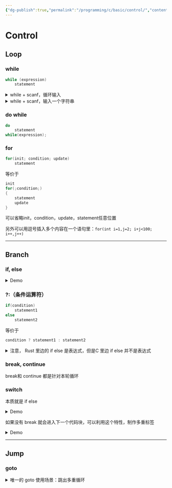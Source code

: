 ```yaml
---
{"dg-publish":true,"permalink":"/programming/c/basic/control/","contentClasses":".content svg {width: 100%; height: auto;}"}
---
```



# Control

## Loop

### while

```c
while (expression)
    statement
```

<details>

<summary>while + scanf，循环输入</summary>

<pre class="language-c"><code class="lang-c">// power.c -- raises numbers to integer powers
#include &#x3C;stdio.h>
double power(double n, int p); // ANSI prototype
int main(void)
{
    double x, xpow;
    int exp;
    
    printf("Enter a number and the positive integer power");
    printf(" to which\nthe number will be raised. Enter q");
    printf(" to quit.\n");
<strong>    while (scanf("%lf%d", &#x26;x, &#x26;exp) == 2)
</strong>    {
        xpow = power(x,exp);   // function call
        printf("%.3g to the power %d is %.5g\n", x, exp, xpow);
        printf("Enter next pair of numbers or q to quit.\n");
    }
    printf("Hope you enjoyed this power trip -- bye!\n");
    
    return 0;
}

double power(double n, int p)  // function definition
{
    double pow = 1;
    int i;
    
    for (i = 1; i &#x3C;= p; i++)
        pow *= n;
    
    return pow;                // return the value of pow
}

</code></pre>

```
(base) kimshan@MacBook-Pro output % ./"power"
Enter a number and the positive integer power to which
the number will be raised. Enter q to quit.
1 2
1 to the power 2 is 1
Enter next pair of numbers or q to quit.
1.1 2
1.1 to the power 2 is 1.21
Enter next pair of numbers or q to quit.
100 2    
100 to the power 2 is 10000
Enter next pair of numbers or q to quit.
100.1 2
100 to the power 2 is 10020
Enter next pair of numbers or q to quit.
100 11.1
100 to the power 11 is 1e+22
Enter next pair of numbers or q to quit.
q
Hope you enjoyed this power trip -- bye!
```

</details>

<details>

<summary>while + scanf，输入一个字符串</summary>

<pre class="language-c"><code class="lang-c">// cypher2.c -- alters input, preserving non-letters
#include &#x3C;stdio.h>
#include &#x3C;ctype.h>            // for isalpha()
int main(void)
{
    char ch;
    
<strong>    //while ((ch = getchar()) != '\n')
</strong><strong>    while ((ch = getchar()) != EOF)
</strong>    {
        if (isalpha(ch))      // if a letter,
            putchar(ch + 1);  // display next letter
        else                  // otherwise,
            putchar(ch);      // display as is
    }
    putchar(ch);              // display the newline
    
    return 0;
}

</code></pre>

```
(base) kimshan@MacBook-Pro output % ./"cypher2"
ABCDabcd
BCDEbcde
```

</details>

### do while

```c
do
    statement
while(expression);
```

### for

```c
for(init; condition; update)
    statement
```

等价于

```c
init
for(;condition;)
{
    statement
    update
}
```

可以省略init，condition，update，statement任意位置

另外可以用逗号插入多个内容在一个语句里：`for(int i=1,j=2; i+j<100; i++,j++)`

***

## Branch

### if, else

<details>

<summary>Demo</summary>

```c
// electric.c -- calculates electric bill 
#include <stdio.h>
#define RATE1   0.13230       // rate for first 360 kwh      
#define RATE2   0.15040       // rate for next 108 kwh  
#define RATE3   0.30025       // rate for next 252 kwh
#define RATE4   0.34025       // rate for over 720 kwh       
#define BREAK1  360.0         // first breakpoint for rates  
#define BREAK2  468.0         // second breakpoint for rates 
#define BREAK3  720.0         // third breakpoint for rates
#define BASE1   (RATE1 * BREAK1)
// cost for 360 kwh            
#define BASE2  (BASE1 + (RATE2 * (BREAK2 - BREAK1)))
// cost for 468 kwh
#define BASE3   (BASE1 + BASE2 + (RATE3 *(BREAK3 - BREAK2)))
//cost for 720 kwh
int main(void)
{
    double kwh;               // kilowatt-hours used         
    double bill;              // charges                     
    
    printf("Please enter the kwh used.\n");
    scanf("%lf", &kwh);       // %lf for type double         
    if (kwh <= BREAK1)
        bill = RATE1 * kwh;
    else if (kwh <= BREAK2)   // kwh between 360 and 468     
        bill = BASE1 + (RATE2 * (kwh - BREAK1));
    else if (kwh <= BREAK3)   // kwh betweent 468 and 720
        bill = BASE2 + (RATE3 * (kwh - BREAK2));
    else                      // kwh above 680               
        bill = BASE3 + (RATE4 * (kwh - BREAK3));
    printf("The charge for %.1f kwh is $%1.2f.\n", kwh, bill);
    
    return 0;
}

```

</details>

### ?:（条件运算符）

```c
if(condition)
    statement1
else
    statement2
```

等价于

```c
condition ? statement1 : statement2
```

<details>

<summary>注意， Rust 里边的 if else 是表达式，但是C 里边 if else 并不是表达式</summary>

```c
#include <stdio.h>

int main()
{
    int a = 100;
    int b = a == 100 ? a + 1 : a + 2;
    int c = (if (a == 100) a + 1 else a + 2); // wrong!
    return 0;
}
```

</details>

### break, continue

break和 continue 都是针对本轮循环

### switch

本质就是 if else

<details>

<summary>Demo</summary>

```c
/* animals.c -- uses a switch statement */
#include <stdio.h>
#include <ctype.h>
int main(void)
{
    char ch;
    
    printf("Give me a letter of the alphabet, and I will give ");
    printf("an animal name\nbeginning with that letter.\n");
    printf("Please type in a letter; type # to end my act.\n");
    while ((ch = getchar()) != '#')
    {
        if('\n' == ch)
            continue;
        if (islower(ch))     /* lowercase only          */
            switch (ch)
        {
            case 'a' :
                printf("argali, a wild sheep of Asia\n");
                break;
            case 'b' :
                printf("babirusa, a wild pig of Malay\n");
                break;
            case 'c' :
                printf("coati, racoonlike mammal\n");
                break;
            case 'd' :
                printf("desman, aquatic, molelike critter\n");
                break;
            case 'e' :
                printf("echidna, the spiny anteater\n");
                break;
            case 'f' :
                printf("fisher, brownish marten\n");
                break;
            default :
                printf("That's a stumper!\n");
        }                /* end of switch           */
        else
            printf("I recognize only lowercase letters.\n");
        while (getchar() != '\n')
            continue;      /* skip rest of input line */
        printf("Please type another letter or a #.\n");
    }                        /* while loop end          */
    printf("Bye!\n");
    
    return 0;
}

```

</details>

如果没有 break 就会进入下一个代码块，可以利用这个特性，制作多重标签

<details>

<summary>Demo</summary>

```c
// vowels.c -- uses multiple labels
#include <stdio.h>
int main(void)
{
    char ch;
    int a_ct, e_ct, i_ct, o_ct, u_ct;

    a_ct = e_ct = i_ct = o_ct = u_ct = 0;

    printf("Enter some text; enter # to quit.\n");
    while ((ch = getchar()) != '#')
    {
        switch (ch)
        {
        case 'a':
        case 'A':
            a_ct++;
            break;
        case 'e':
        case 'E':
            e_ct++;
            break;
        case 'i':
        case 'I':
            i_ct++;
            break;
        case 'o':
        case 'O':
            o_ct++;
            break;
        case 'u':
        case 'U':
            u_ct++;
            break;
        default:
            break;
        } // end of switch
    } // while loop end
    printf("number of vowels:   A    E    I    O    U\n");
    printf("                 %4d %4d %4d %4d %4d\n",
           a_ct, e_ct, i_ct, o_ct, u_ct);

    return 0;
}

// (base) kimshan@MacBook-Pro output % ./"vowels"
// Enter some text; enter # to quit.
// A
// a
// #
// number of vowels:   A    E    I    O    U
//                     2    0    0
```

</details>

***

## Jump

### goto

<details>

<summary>唯一的 goto 使用场景：跳出多重循环</summary>

<pre class="language-c"><code class="lang-c">#include &#x3C;stdio.h>

int main()
{

    for (int i = 0; i &#x3C; 3; ++i)
    {
        for (int j = 0; j &#x3C; 3; ++j)
        {
            for (int k = 0; k &#x3C; 3; ++k)
            {
                printf("i: %d, j: %d, k: %d\n", i, j, k);
                // 假设当 i == 1, j == 2, k == 2 时，我们需要跳出所有循环
                if (i == 1 &#x26;&#x26; j == 2 &#x26;&#x26; k == 2)
                {
<strong>                    goto end_of_loops;
</strong>                }
            }
        }
    }

<strong>end_of_loops:
</strong>    printf("跳出所有循环。\n");
<strong>test:
</strong>    printf("不调用也会 print\n");

    return 0;
}
// (base) kimshan@MacBook-Pro output % ./"a"
// i: 0, j: 0, k: 0
// i: 0, j: 0, k: 1
// i: 0, j: 0, k: 2
// i: 0, j: 1, k: 0
// i: 0, j: 1, k: 1
// i: 0, j: 1, k: 2
// i: 0, j: 2, k: 0
// i: 0, j: 2, k: 1
// i: 0, j: 2, k: 2
// i: 1, j: 0, k: 0
// i: 1, j: 0, k: 1
// i: 1, j: 0, k: 2
// i: 1, j: 1, k: 0
// i: 1, j: 1, k: 1
// i: 1, j: 1, k: 2
// i: 1, j: 2, k: 0
// i: 1, j: 2, k: 1
// i: 1, j: 2, k: 2
// 跳出所有循环。
// 不调用也会 print
</code></pre>

</details>